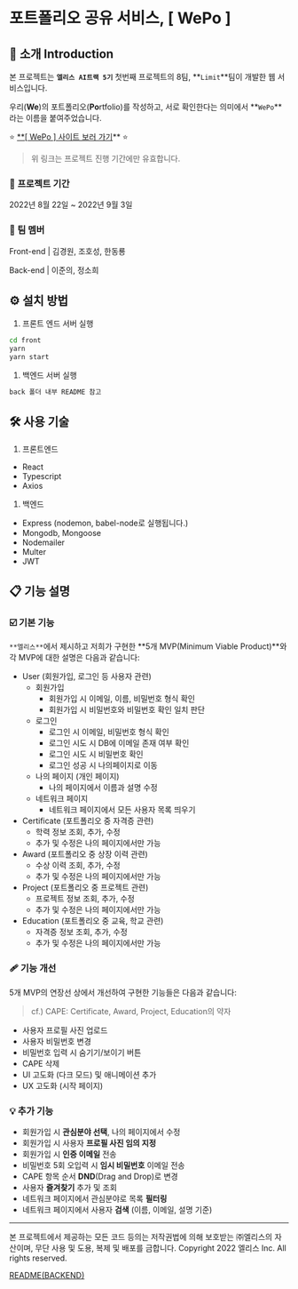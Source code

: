 # 포트폴리오 공유 서비스, [ WePo ]

## 👋 소개 Introduction

본 프로젝트는 **`엘리스 AI트랙 5기`** 첫번째 프로젝트의 8팀, **`Limit`**팀이 개발한 웹 서비스입니다.

우리(**We**)의 포트폴리오(**Po**rtfolio)를 작성하고, 서로 확인한다는 의미에서 **`WePo`**라는 이름을 붙여주었습니다.

⭐ [**[ WePo ] 사이트 보러 가기](http://kdt-ai5-team08.elicecoding.com/)** ⭐

> 위 링크는 프로젝트 진행 기간에만 유효합니다.
> 

### 📅 **프로젝트 기간**

2022년 8월 22일 ~ 2022년 9월 3일 

### 👥 **팀 멤버**

Front-end | 김경원, 조호성, 한동룡

Back-end | 이준의, 정소희

## ⚙️ 설치 방법

1. 프론트 엔드 서버 실행

```bash
cd front
yarn
yarn start
```

1. 백엔드 서버 실행

```bash
back 폴더 내부 README 참고
```

## 🛠️ 사용 기술

1. 프론트엔드
- React
- Typescript
- Axios
1. 백엔드
- Express (nodemon, babel-node로 실행됩니다.)
- Mongodb, Mongoose
- Nodemailer
- Multer
- JWT

## 📋 기능 설명

### ☑️ 기본 기능

`**엘리스**`에서 제시하고 저희가 구현한 **5개 MVP(Minimum Viable Product)**와 각 MVP에 대한 설명은 다음과 같습니다:

- User (회원가입, 로그인 등 사용자 관련)
    - 회원가입
        - 회원가입 시 이메일, 이름, 비밀번호 형식 확인
        - 회원가입 시 비밀번호와 비밀번호 확인 일치 판단
    - 로그인
        - 로그인 시 이메일, 비밀번호 형식 확인
        - 로그인 시도 시 DB에 이메일 존재 여부 확인
        - 로그인 시도 시 비밀번호 확인
        - 로그인 성공 시 나의페이지로 이동
    - 나의 페이지 (개인 페이지)
        - 나의 페이지에서 이름과 설명 수정
    - 네트워크 페이지
        - 네트워크 페이지에서 모든 사용자 목록 띄우기
- Certificate (포트폴리오 중 자격증 관련)
    - 학력 정보 조회, 추가, 수정
    - 추가 및 수정은 나의 페이지에서만 가능
- Award (포트폴리오 중 상장 이력 관련)
    - 수상 이력 조회, 추가, 수정
    - 추가 및 수정은 나의 페이지에서만 가능
- Project (포트폴리오 중 프로젝트 관련)
    - 프로젝트 정보 조회, 추가, 수정
    - 추가 및 수정은 나의 페이지에서만 가능
- Education (포트폴리오 중 교육, 학교 관련)
    - 자격증 정보 조회, 추가, 수정
    - 추가 및 수정은 나의 페이지에서만 가능

### 🩹 기능 개선

5개 MVP의 연장선 상에서 개선하여 구현한 기능들은 다음과 같습니다:

> cf.) CAPE: Certificate, Award, Project, Education의 약자
> 
- 사용자 프로필 사진 업로드
- 사용자 비밀번호 변경
- 비밀번호 입력 시 숨기기/보이기 버튼
- CAPE 삭제
- UI 고도화 (다크 모드) 및 애니메이션 추가
- UX 고도화 (시작 페이지)

### 💡 추가 기능

- 회원가입 시 **관심분야 선택**, 나의 페이지에서 수정
- 회원가입 시 사용자 **프로필 사진 임의 지정**
- 회원가입 시 **인증 이메일** 전송
- 비밀번호 5회 오입력 시 **임시 비밀번호** 이메일 전송
- CAPE 항목 순서 **DND**(Drag and Drop)로 변경
- 사용자 **즐겨찾기** 추가 및 조회
- 네트워크 페이지에서 관심분야로 목록 **필터링**
- 네트워크 페이지에서 사용자 **검색** (이름, 이메일, 설명 기준)

---

본 프로젝트에서 제공하는 모든 코드 등의는 저작권법에 의해 보호받는 ㈜엘리스의 자산이며, 무단 사용 및 도용, 복제 및 배포를 금합니다. Copyright 2022 엘리스 Inc. All rights reserved.

[README(BACKEND)](https://www.notion.so/README-BACKEND-451b8e8aeb17452d928f21b33ae09f61)
